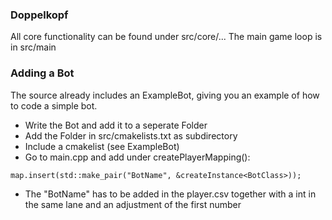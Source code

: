 ### Doppelkopf

All core functionality can be found under src/core/...
The main game loop is in src/main

### Adding a Bot
The source already includes an ExampleBot, giving you an example of how to code a simple bot. 

 - Write the Bot and add it to a seperate Folder
 - Add the Folder in src/cmakelists.txt as subdirectory
 - Include a cmakelist (see ExampleBot)
 - Go to main.cpp and add under createPlayerMapping():
 ```    
 map.insert(std::make_pair("BotName", &createInstance<BotClass>));
```
 - The "BotName" has to be added in the player.csv together with a int in the same lane and an adjustment of the first number
